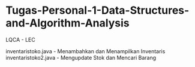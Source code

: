 # Tugas-Personal-1-Data-Structures-and-Algorithm-Analysis
LQCA - LEC

inventaristoko.java - Menambahkan dan Menampilkan Inventaris
inventaristoko2.java - Mengupdate Stok dan Mencari Barang
